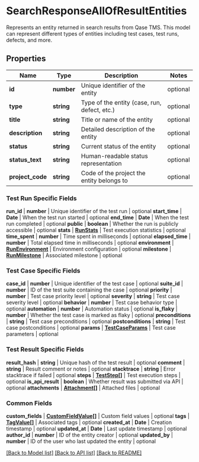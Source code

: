 # SearchResponseAllOfResultEntities

Represents an entity returned in search results from Qase TMS. This model can represent different types of entities including test cases, test runs, defects, and more.

## Properties

Name | Type | Description | Notes
------------ | ------------- | ------------- | -------------
**id** | **number** | Unique identifier of the entity | optional
**type** | **string** | Type of the entity (case, run, defect, etc.) | optional
**title** | **string** | Title or name of the entity | optional
**description** | **string** | Detailed description of the entity | optional
**status** | **string** | Current status of the entity | optional
**status_text** | **string** | Human-readable status representation | optional
**project_code** | **string** | Code of the project the entity belongs to | optional

### Test Run Specific Fields

**run_id** | **number** | Unique identifier of the test run | optional
**start_time** | **Date** | When the test run started | optional
**end_time** | **Date** | When the test run completed | optional
**public** | **boolean** | Whether the run is publicly accessible | optional
**stats** | [**RunStats**](RunStats.md) | Test execution statistics | optional
**time_spent** | **number** | Time spent in milliseconds | optional
**elapsed_time** | **number** | Total elapsed time in milliseconds | optional
**environment** | [**RunEnvironment**](RunEnvironment.md) | Environment configuration | optional
**milestone** | [**RunMilestone**](RunMilestone.md) | Associated milestone | optional

### Test Case Specific Fields

**case_id** | **number** | Unique identifier of the test case | optional
**suite_id** | **number** | ID of the test suite containing the case | optional
**priority** | **number** | Test case priority level | optional
**severity** | **string** | Test case severity level | optional
**behavior** | **number** | Test case behavior type | optional
**automation** | **number** | Automation status | optional
**is_flaky** | **number** | Whether the test case is marked as flaky | optional
**preconditions** | **string** | Test case preconditions | optional
**postconditions** | **string** | Test case postconditions | optional
**params** | [**TestCaseParams**](TestCaseParams.md) | Test case parameters | optional

### Test Result Specific Fields

**result_hash** | **string** | Unique hash of the test result | optional
**comment** | **string** | Result comment or notes | optional
**stacktrace** | **string** | Error stacktrace if failed | optional
**steps** | [**TestStep[]**](TestStep.md) | Test execution steps | optional
**is_api_result** | **boolean** | Whether result was submitted via API | optional
**attachments** | [**Attachment[]**](Attachment.md) | Attached files | optional

### Common Fields

**custom_fields** | [**CustomFieldValue[]**](CustomFieldValue.md) | Custom field values | optional
**tags** | [**TagValue[]**](TagValue.md) | Associated tags | optional
**created_at** | **Date** | Creation timestamp | optional
**updated_at** | **Date** | Last update timestamp | optional
**author_id** | **number** | ID of the entity creator | optional
**updated_by** | **number** | ID of the user who last updated the entity | optional

[[Back to Model list]](../README.md#documentation-for-models) [[Back to API list]](../README.md#documentation-for-api-endpoints) [[Back to README]](../README.md)
